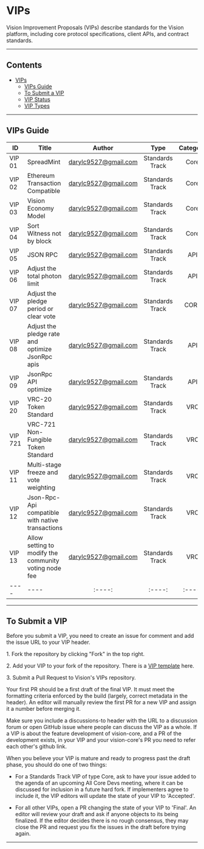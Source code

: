 # VIPs

Vision Improvement Proposals (VIPs) describe standards for the Vision platform, including core protocol specifications, client APIs, and contract standards.

****

## Contents
 * [VIPs](#vips)
    * [VIPs Guide](#vips-guide)
    * [To Submit a VIP](#to-submit-a-tip)
    * [VIP Status](#vip-status)
    * [VIP Types](#vip-types)
****

## VIPs Guide 


| ID      | Title                                                 |        Author        |      Type       | Category | Hard&nbsp;fork | Status |
|---------|-------------------------------------------------------|:--------------------:|:---------------:|:--------:|:--------------:|:------:|
| VIP 01  | SpreadMint                                            | darylc9527@gmail.com | Standards Track |   Core   |      true      | Final  |
| VIP 02  | Ethereum Transaction Compatible                       | darylc9527@gmail.com | Standards Track |   Core   |     false      | Final  |
| VIP 03  | Vision Economy Model                                  | darylc9527@gmail.com | Standards Track |   Core   |     false      | Final  |
| VIP 04  | Sort Witness not by block                             | darylc9527@gmail.com | Standards Track |   Core   |     false      | Final  |
| VIP 05  | JSON RPC                                              | darylc9527@gmail.com | Standards Track |   API    |     false      | Final  |
| VIP 06  | Adjust the total photon limit                         | darylc9527@gmail.com | Standards Track |   API    |     false      | Final  |
| VIP 07  | Adjust the pledge period or clear vote                | darylc9527@gmail.com | Standards Track |   CORE   |     false      | Final  |
| VIP 08  | Adjust the pledge rate and optimize JsonRpc apis      | darylc9527@gmail.com | Standards Track |   API    |     false      | Final  |
| VIP 09  | JsonRpc API optimize                                  | darylc9527@gmail.com | Standards Track |   API    |     false      | Final  |
| VIP 20  | VRC-20 Token Standard                                 | darylc9527@gmail.com | Standards Track |   VRC    |     false      | Final  |
| VIP 721 | VRC-721 Non-Fungible Token Standard                   | darylc9527@gmail.com | Standards Track |   VRC    |     false      | Final  |
| VIP 11  | Multi-stage freeze and vote weighting                 | darylc9527@gmail.com | Standards Track |   VRC    |     false      | Final  |
| VIP 12  | Json-Rpc-Api compatible with native transactions      | darylc9527@gmail.com | Standards Track |   VRC    |     false      | Final  |
| VIP 13  | Allow setting to modify the community voting node fee | darylc9527@gmail.com | Standards Track |   VRC    |     false      | Final  |
| ----    | ----                                                  |        :----:        |     :----:      |  :----:  |     :----:     | :----: |
****

## To Submit a VIP

Before you submit a VIP, you need to create an issue for comment and add the issue URL to your VIP header.   

1.&nbsp;Fork the repository by clicking "Fork" in the top right.  

2.&nbsp;Add your VIP to your fork of the repository. There is a [VIP template](https://github.com/vision-consensus/vision-improvement-proposals/blob/main/template.md) here.  

3.&nbsp;Submit a Pull Request to Vision's VIPs repository.

Your first PR should be a first draft of the final VIP. It must meet the formatting criteria enforced by the build (largely, correct metadata in the header). An editor will manually review the first PR for a new VIP and assign it a number before merging it. 

Make sure you include a discussions-to header with the URL to a discussion forum or open GitHub issue where people can discuss the VIP as a whole. If a VIP is about the feature development of vision-core, and a PR of the development exists, in your VIP and your vision-core's PR you need to refer each other's github link.

When you believe your VIP is mature and ready to progress past the draft phase, you should do one of two things:

- For a Standards Track VIP of type Core, ask to have your issue added to the agenda of an upcoming All Core Devs meeting, where it can be discussed for inclusion in a future hard fork. If implementers agree to include it, the VIP editors will update the state of your VIP to 'Accepted'. 

- For all other VIPs, open a PR changing the state of your VIP to 'Final'. An editor will review your draft and ask if anyone objects to its being finalized. If the editor decides there is no rough consensus, they may close the PR and request you fix the issues in the draft before trying again.

****

